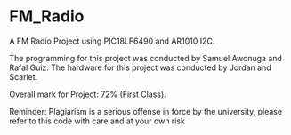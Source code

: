 # FM_Radio

A FM Radio Project using PIC18LF6490 and AR1010 I2C.

The programming for this project was conducted by Samuel Awonuga and Rafal Guiz.
The hardware for this project was conducted by Jordan and Scarlet.

Overall mark for Project: 72% (First Class).

Reminder: Plagiarism is a serious offense in force by the university, please refer to this code with care and at your own risk


